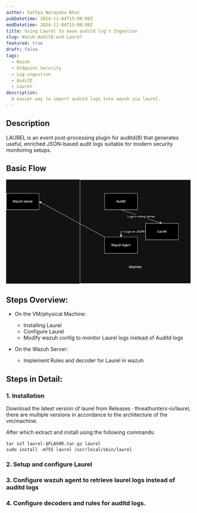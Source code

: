 ```yaml
---
author: Sathya Narayana Bhat
pubDatetime: 2024-11-04T15:00:00Z
modDatetime: 2024-11-04T15:00:00Z
title: Using Laurel to ease auditd log's Ingestion
slug: Wazuh-AuditD-and-Laurel
featured: true
draft: false
tags:
  - Wazuh
  - Endpoint Security
  - Log-ingestion
  - AuditD
  - Laurel
description:
  A easier way to import auditd logs into wazuh via laurel.
---
```

## Description
LAUREL is an event post-processing plugin for auditd(8) that generates useful, enriched JSON-based audit logs suitable for modern security monitoring setups.

## Basic Flow
![alt text](image.png)

## Steps Overview:
- On the VM/physical Machine:
  - Installing Laurel
  - Configure Laurel
  - Modify wazuh config to monitor Laurel logs instead of Auditd logs

- On the Wazuh Server:

  - Implement Rules and decoder for Laurel in wazuh

## Steps in Detail:
### 1. Installation
Download the latest version of laurel from Releases · threathunters-io/laurel, there are multiple versions in accordance to the architecture of the vm/machine.

After which extract and install using the following commands:

```shell
tar xzf laurel-$FLAVOR.tar.gz laurel
sudo install -m755 laurel /usr/local/sbin/laurel
```
### 2. Setup and configure Laurel

### 3. Configure wazuh agent to retrieve laurel logs instead of auditd logs

### 4. Configure decoders and rules for auditd logs.